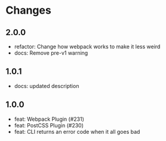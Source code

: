 # Changes

## 2.0.0

- refactor: Change how webpack works to make it less weird
- docs: Remove pre-v1 warning

## 1.0.1

- docs: updated description

## 1.0.0

- feat: Webpack Plugin (#231)
- feat: PostCSS Plugin (#230)
- feat: CLI returns an error code when it all goes bad

